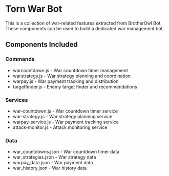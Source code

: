 # Torn War Bot

This is a collection of war-related features extracted from BrotherOwl Bot.
These components can be used to build a dedicated war management bot.

## Components Included

### Commands
- warcountdown.js - War countdown timer management
- warstrategy.js - War strategy planning and coordination
- warpay.js - War payment tracking and distribution
- targetfinder.js - Enemy target finder and recommendations

### Services
- war-countdown.js - War countdown timer service
- war-strategy.js - War strategy planning service
- warpay-service.js - War payment tracking service
- attack-monitor.js - Attack monitoring service

### Data
- war_countdowns.json - War countdown timer data
- war_strategies.json - War strategy data
- warpay_data.json - War payment data
- war_history.json - War history data

